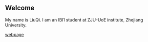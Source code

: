 ## Welcome 

My name is LiuQi. 
I am an IBI1 student at ZJU-UoE institute, Zhejiang University.

[webpage](https://c.zju.edu.cn/) 